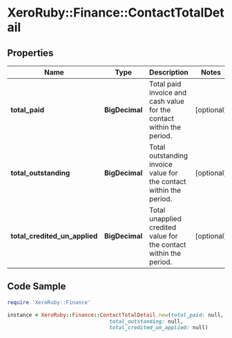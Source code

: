 # XeroRuby::Finance::ContactTotalDetail

## Properties

Name | Type | Description | Notes
------------ | ------------- | ------------- | -------------
**total_paid** | **BigDecimal** | Total paid invoice and cash value for the contact within the period. | [optional] 
**total_outstanding** | **BigDecimal** | Total outstanding invoice value for the contact within the period. | [optional] 
**total_credited_un_applied** | **BigDecimal** | Total unapplied credited value for the contact within the period. | [optional] 

## Code Sample

```ruby
require 'XeroRuby::Finance'

instance = XeroRuby::Finance::ContactTotalDetail.new(total_paid: null,
                                 total_outstanding: null,
                                 total_credited_un_applied: null)
```


